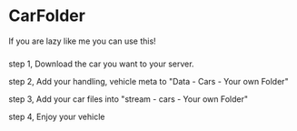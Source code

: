 # CarFolder
If you are lazy like me you can use this!


###
step 1, Download the car you want to your server.

step 2, Add your handling, vehicle meta to "Data - Cars - Your own Folder"

step 3, Add your car files into "stream - cars - Your own Folder"

step 4, Enjoy your vehicle

###
